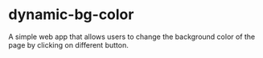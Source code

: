 # dynamic-bg-color
A simple web app that allows users to change the background color of the page by clicking on different button.
